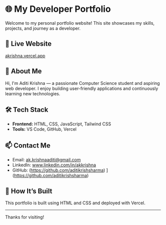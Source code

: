 # 🌐 My Developer Portfolio

Welcome to my personal portfolio website! This site showcases my skills, projects, and journey as a developer.

## 🔗 Live Website
[akrishna.vercel.app](https://akrishna.vercel.app)

## 📌 About Me
Hi, I'm Aditi Krishna — a passionate Computer Science student and aspiring web developer. I enjoy building user-friendly applications and continuously learning new technologies.

## 🛠️ Tech Stack
- **Frontend:** HTML, CSS, JavaScript, Tailwind CSS
- **Tools:** VS Code, GitHub, Vercel


## 📫 Contact Me
- Email: ak.krishnaaditi@gmail.com
- LinkedIn: www.linkedin.com/in/akkrishna
- GitHub: (https://github.com/aditikrishsharma)
](https://github.com/aditikrishsharma)
## 🚀 How It’s Built
This portfolio is built using HTML and CSS and deployed with Vercel.

---

Thanks for visiting!
